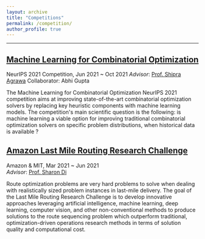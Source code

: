 ```yaml
---
layout: archive
title: "Competitions"
permalink: /competition/
author_profile: true
---
```


------
## [Machine Learning for Combinatorial Optimization](https://www.ecole.ai/2021/ml4co-competition/)
NeurIPS 2021 Competition, Jun 2021 ~ Oct 2021 
*Advisor*:  [Prof. Shipra Agrawa](https://www.engineering.columbia.edu/faculty/shipra-agrawal) 
Collaborator: Abhi Gupta

The Machine Learning for Combinatorial Optimization NeurIPS 2021 competition aims at improving state-of-the-art combinatorial optimization solvers by replacing key heuristic components with machine learning models. The competition's main scientific question is the following: is machine learning a viable option for improving traditional combinatorial optimization solvers on specific problem distributions, when historical data is available ?



## [Amazon Last Mile Routing Research Challenge](https://routingchallenge.mit.edu/)
Amazon & MIT, Mar 2021 ~ Jun 2021  
*Advisor*:  [Prof. Sharon Di](https://www.civil.columbia.edu/faculty/sharon-di)

Route optimization problems are very hard problems to solve when dealing with realistically sized problem instances in last-mile delivery. The goal of the Last Mile Routing Research Challenge is to develop innovative approaches leveraging artificial intelligence, machine learning, deep learning, computer vision, and other non-conventional methods to produce solutions to the route sequencing problem which outperform traditional, optimization-driven operations research methods in terms of solution quality and computational cost.

